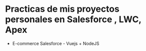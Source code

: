 # Practicas de mis proyectos personales en Salesforce , LWC, Apex

- E-commerce  Salesforce - Vuejs + NodeJS
